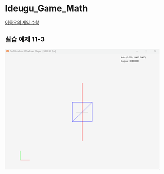 # Ideugu_Game_Math
[이득우의 게임 수학](https://diesuki4.tistory.com/category/%EA%B2%8C%EC%9E%84%20%EC%88%98%ED%95%99/%EC%9D%B4%EB%93%9D%EC%9A%B0%EC%9D%98%20%EA%B2%8C%EC%9E%84%20%EC%88%98%ED%95%99)

## 실습 예제 11-3
![실습 예제 11-3](https://raw.githubusercontent.com/diesuki4/Ideugu_Game_Math/11-3_3%EC%B0%A8%EC%9B%90_%EA%B3%B5%EA%B0%84%EC%97%90%EC%84%9C%EC%9D%98_%EC%9E%90%EC%9C%A0%EB%A1%9C%EC%9A%B4_%ED%9A%8C%EC%A0%84/Example.gif)

